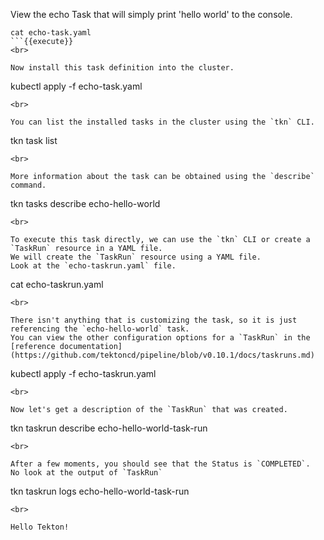 View the echo Task that will simply print 'hello world' to the console.

```
cat echo-task.yaml
```{{execute}}
<br>

Now install this task definition into the cluster.

```
kubectl apply -f echo-task.yaml
```{{execute}}
<br>

You can list the installed tasks in the cluster using the `tkn` CLI.
```
tkn task list
```{{execute}}
<br>

More information about the task can be obtained using the `describe` command.
```
tkn tasks describe echo-hello-world
```{{execute}}
<br>

To execute this task directly, we can use the `tkn` CLI or create a `TaskRun` resource in a YAML file.
We will create the `TaskRun` resource using a YAML file.
Look at the `echo-taskrun.yaml` file.

```
cat echo-taskrun.yaml
```{{execute}}
<br>

There isn't anything that is customizing the task, so it is just referencing the `echo-hello-world` task.
You can view the other configuration options for a `TaskRun` in the [reference documentation](https://github.com/tektoncd/pipeline/blob/v0.10.1/docs/taskruns.md)

```
kubectl apply -f echo-taskrun.yaml
```{{execute}}
<br>

Now let's get a description of the `TaskRun` that was created.

```
tkn taskrun describe echo-hello-world-task-run
```{{execute}}
<br>

After a few moments, you should see that the Status is `COMPLETED`.
No look at the output of `TaskRun`

```
tkn taskrun logs echo-hello-world-task-run
```{{execute}}
<br>

Hello Tekton!


